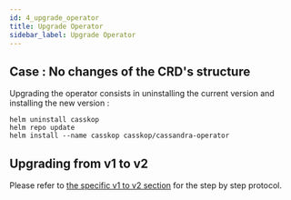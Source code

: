 ```yaml
---
id: 4_upgrade_operator
title: Upgrade Operator
sidebar_label: Upgrade Operator
---
```


## Case : No changes of the CRD's structure

Upgrading the operator consists in uninstalling the current version and installing the new version :

```
helm uninstall casskop
helm repo update
helm install --name casskop casskop/cassandra-operator
```

## Upgrading from v1 to v2

Please refer to [the specific v1 to v2 section](/casskop/docs/2_setup/5_upgrade_v1_to_v2) for the step by step protocol.
